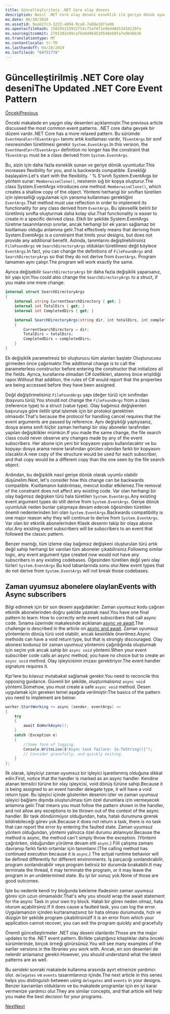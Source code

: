 ```yaml
---
title: Güncelleştirilmiş .NET Core olay deseni
description: Nasıl .NET Core olay deseni esneklik ile geriye dönük uyumluluk sağlar ve nasıl güvenli bir olay işleme ile zaman uyumsuz aboneleri uygulanacağını öğrenin.
ms.date: 06/20/2016
ms.assetid: 9aa627c3-3222-4094-9ca8-7e88e1071e06
ms.openlocfilehash: 158295215932f54c75afdf1e96d48453434129fe
ms.sourcegitcommit: 2701302a99cafbe0d86d53d540eb0fa7e9b46b36
ms.translationtype: MT
ms.contentlocale: tr-TR
ms.lasthandoff: 04/28/2019
ms.locfileid: "64751778"
---
```

# <a name="the-updated-net-core-event-pattern"></a><span data-ttu-id="e9a24-103">Güncelleştirilmiş .NET Core olay deseni</span><span class="sxs-lookup"><span data-stu-id="e9a24-103">The Updated .NET Core Event Pattern</span></span>

[<span data-ttu-id="e9a24-104">Önceki</span><span class="sxs-lookup"><span data-stu-id="e9a24-104">Previous</span></span>](event-pattern.md)

<span data-ttu-id="e9a24-105">Önceki makalede en yaygın olay desenleri açıklanmıştır.</span><span class="sxs-lookup"><span data-stu-id="e9a24-105">The previous article discussed the most common event patterns.</span></span> <span data-ttu-id="e9a24-106">.NET core daha gevşek bir düzeni vardır.</span><span class="sxs-lookup"><span data-stu-id="e9a24-106">.NET Core has a more relaxed pattern.</span></span> <span data-ttu-id="e9a24-107">Bu sürümde `EventHandler<TEventArgs>` tanımı artık kısıtlaması vardır, `TEventArgs` bir sınıf nesnesinden türetilmesi gerekir `System.EventArgs`.</span><span class="sxs-lookup"><span data-stu-id="e9a24-107">In this version, the `EventHandler<TEventArgs>` definition no longer has the constraint that `TEventArgs` must be a class derived from `System.EventArgs`.</span></span>

<span data-ttu-id="e9a24-108">Bu, sizin için daha fazla esneklik sunan ve geriye dönük uyumludur.</span><span class="sxs-lookup"><span data-stu-id="e9a24-108">This increases flexibility for you, and is backwards compatible.</span></span> <span data-ttu-id="e9a24-109">Esnekliği başlayalım.</span><span class="sxs-lookup"><span data-stu-id="e9a24-109">Let's start with the flexibility.</span></span> <span data-ttu-id="e9a24-110">' % S'sınıfı System.EventArgs bir yöntem sunar: `MemberwiseClone()`, nesnenin sığ bir kopya oluşturur.</span><span class="sxs-lookup"><span data-stu-id="e9a24-110">The class System.EventArgs introduces one method: `MemberwiseClone()`, which creates a shallow copy of the object.</span></span>
<span data-ttu-id="e9a24-111">Yöntemi herhangi bir sınıftan türetilen için işlevselliği uygulamak için yansıma kullanması gerektiğini `EventArgs`.</span><span class="sxs-lookup"><span data-stu-id="e9a24-111">That method must use reflection in order to implement its functionality for any class derived from `EventArgs`.</span></span> <span data-ttu-id="e9a24-112">Bu işlevsellik belirli bir türetilmiş sınıfta oluşturmak daha kolay olur.</span><span class="sxs-lookup"><span data-stu-id="e9a24-112">That functionality is easier to create in a specific derived class.</span></span> <span data-ttu-id="e9a24-113">Etkili bir şekilde System.EventArgs türetme tasarımlarınızı sınırlar, ancak herhangi bir ek yararı sağlamaz bir kısıtlaması olduğu anlamına gelir.</span><span class="sxs-lookup"><span data-stu-id="e9a24-113">That effectively means that deriving from System.EventArgs is a constraint that limits your designs, but does not provide any additional benefit.</span></span>
<span data-ttu-id="e9a24-114">Aslında, tanımlarını değiştirebilirsiniz `FileFoundArgs` ve `SearchDirectoryArgs` oldukları türetilmesi değil böylece `EventArgs`.</span><span class="sxs-lookup"><span data-stu-id="e9a24-114">In fact, you can change the definitions of `FileFoundArgs` and `SearchDirectoryArgs` so that they do not derive from `EventArgs`.</span></span>
<span data-ttu-id="e9a24-115">Program tamamen aynı çalışır.</span><span class="sxs-lookup"><span data-stu-id="e9a24-115">The program will work exactly the same.</span></span>

<span data-ttu-id="e9a24-116">Ayrıca değişebilir `SearchDirectoryArgs` bir daha fazla değişiklik yaparsanız, bir yapı için:</span><span class="sxs-lookup"><span data-stu-id="e9a24-116">You could also change the `SearchDirectoryArgs` to a struct, if you make one more change:</span></span>

```csharp
internal struct SearchDirectoryArgs
{
    internal string CurrentSearchDirectory { get; }
    internal int TotalDirs { get; }
    internal int CompletedDirs { get; }

    internal SearchDirectoryArgs(string dir, int totalDirs, int completedDirs) : this()
    {
        CurrentSearchDirectory = dir;
        TotalDirs = totalDirs;
        CompletedDirs = completedDirs;
    }
}
```

<span data-ttu-id="e9a24-117">Ek değişiklik parametresiz bir oluşturucu tüm alanları başlatır Oluşturucusu girmeden önce çağırmaktır.</span><span class="sxs-lookup"><span data-stu-id="e9a24-117">The additional change is to call the parameterless constructor before entering the constructor that initializes all the fields.</span></span> <span data-ttu-id="e9a24-118">Ayrıca, kurallarına olmadan C# özellikleri, atanmış önce erişildiği rapor.</span><span class="sxs-lookup"><span data-stu-id="e9a24-118">Without that addition, the rules of C# would report that the properties are being accessed before they have been assigned.</span></span>

<span data-ttu-id="e9a24-119">Değil değiştirmelisiniz `FileFoundArgs` yapı (değer türü) için sınıfından (başvuru türü).</span><span class="sxs-lookup"><span data-stu-id="e9a24-119">You should not change the `FileFoundArgs` from a class (reference type) to a struct (value type).</span></span> <span data-ttu-id="e9a24-120">Olay bağımsız değişkenleri başvuruya göre iletilir iptal işlemek için bir protokol gerektiren olmasıdır.</span><span class="sxs-lookup"><span data-stu-id="e9a24-120">That's because the protocol for handling cancel requires that the event arguments are passed by reference.</span></span> <span data-ttu-id="e9a24-121">Aynı değişikliği yaptıysanız, dosya arama sınıfı hiçbir zaman herhangi bir olay aboneler tarafından yapılan değişiklikler mümkün.</span><span class="sxs-lookup"><span data-stu-id="e9a24-121">If you made the same change, the file search class could never observe any changes made by any of the event subscribers.</span></span> <span data-ttu-id="e9a24-122">Her abone için yeni bir kopyasını yapısı kullanılacaktır ve bu kopyayı dosya arama nesne tarafından görülen olandan farklı bir kopyasını olacaktır.</span><span class="sxs-lookup"><span data-stu-id="e9a24-122">A new copy of the structure would be used for each subscriber, and that copy would be a different copy than the one seen by the file search object.</span></span>

<span data-ttu-id="e9a24-123">Ardından, bu değişiklik nasıl geriye dönük olarak uyumlu olabilir düşünelim.</span><span class="sxs-lookup"><span data-stu-id="e9a24-123">Next, let's consider how this change can be backwards compatible.</span></span>
<span data-ttu-id="e9a24-124">Kısıtlamanın kaldırılması, mevcut kodlar etkilemez.</span><span class="sxs-lookup"><span data-stu-id="e9a24-124">The removal of the constraint does not affect any existing code.</span></span> <span data-ttu-id="e9a24-125">Var olan herhangi bir olay bağımsız değişken türü hala türetilen `System.EventArgs`.</span><span class="sxs-lookup"><span data-stu-id="e9a24-125">Any existing event argument types do still derive from `System.EventArgs`.</span></span>
<span data-ttu-id="e9a24-126">Geriye dönük uyumluluk neden bunlar çalışmaya devam edecek öğesinden türetilen önemli nedenlerinden biri olan `System.EventArgs`.</span><span class="sxs-lookup"><span data-stu-id="e9a24-126">Backwards compatibility is one major reason why they will continue to derive from `System.EventArgs`.</span></span> <span data-ttu-id="e9a24-127">Var olan bir etkinlik abonelerinden Klasik desenin takip bir olaya abone olur.</span><span class="sxs-lookup"><span data-stu-id="e9a24-127">Any existing event subscribers will be subscribers to an event that followed the classic pattern.</span></span>

<span data-ttu-id="e9a24-128">Benzer mantığı, tüm izleme olay bağımsız değişkeni oluşturulan türü artık değil sahip herhangi bir varolan tüm aboneler çıkabilirsiniz.</span><span class="sxs-lookup"><span data-stu-id="e9a24-128">Following similar logic, any event argument type created now would not have any subscribers in any existing codebases.</span></span> <span data-ttu-id="e9a24-129">Öğesinden türetilen değil yeni olay türleri `System.EventArgs` Bu kod tabanlarında sonu olur.</span><span class="sxs-lookup"><span data-stu-id="e9a24-129">New event types that do not derive from `System.EventArgs` will not break those codebases.</span></span>

## <a name="events-with-async-subscribers"></a><span data-ttu-id="e9a24-130">Zaman uyumsuz abonelere olayları</span><span class="sxs-lookup"><span data-stu-id="e9a24-130">Events with Async subscribers</span></span>

<span data-ttu-id="e9a24-131">Bilgi edinmek için bir son deseni aşağıdakiler: Zaman uyumsuz kodu çağıran etkinlik abonelerinden doğru şekilde yazmak nasıl.</span><span class="sxs-lookup"><span data-stu-id="e9a24-131">You have one final pattern to learn: How to correctly write event subscribers that call async code.</span></span> <span data-ttu-id="e9a24-132">Sınama üzerinde makalesinde açıklanan [async ve await](async.md).</span><span class="sxs-lookup"><span data-stu-id="e9a24-132">The challenge is described in the article on [async and await](async.md).</span></span> <span data-ttu-id="e9a24-133">Zaman uyumsuz yöntemlerin dönüş türü void olabilir, ancak kesinlikle önerilmez.</span><span class="sxs-lookup"><span data-stu-id="e9a24-133">Async methods can have a void return type, but that is strongly discouraged.</span></span> <span data-ttu-id="e9a24-134">Olay abonesi kodunuz bir zaman uyumsuz yöntemini çağırdığında oluşturmak için seçim yok ancak sahip bir `async void` yöntemi.</span><span class="sxs-lookup"><span data-stu-id="e9a24-134">When your event subscriber code calls an async method, you have no choice but to create an `async void` method.</span></span> <span data-ttu-id="e9a24-135">Olay işleyicisinin imzası gerektiriyor.</span><span class="sxs-lookup"><span data-stu-id="e9a24-135">The event handler signature requires it.</span></span>

<span data-ttu-id="e9a24-136">Kpı'lere bu kılavuz mutabakat sağlamak gerekir.</span><span class="sxs-lookup"><span data-stu-id="e9a24-136">You need to reconcile this opposing guidance.</span></span> <span data-ttu-id="e9a24-137">Güvenli bir şekilde, oluşturmalısınız `async void` yöntemi.</span><span class="sxs-lookup"><span data-stu-id="e9a24-137">Somehow, you must create a safe `async void` method.</span></span> <span data-ttu-id="e9a24-138">Desen uygulamak için gereken temel aşağıda verilmiştir:</span><span class="sxs-lookup"><span data-stu-id="e9a24-138">The basics of the pattern you need to implement are below:</span></span>

```csharp
worker.StartWorking += async (sender, eventArgs) =>
{
    try 
    {
        await DoWorkAsync();
    }
    catch (Exception e)
    {
        //Some form of logging.
        Console.WriteLine($"Async task failure: {e.ToString()}");
        // Consider gracefully, and quickly exiting.
    }
};
```

<span data-ttu-id="e9a24-139">İlk olarak, işleyiciyi zaman uyumsuz bir işleyici işaretlenmiş olduğuna dikkat edin.</span><span class="sxs-lookup"><span data-stu-id="e9a24-139">First, notice that the handler is marked as an async handler.</span></span> <span data-ttu-id="e9a24-140">Kendine atanan temsilci türüne bir olay işleyicisi, void dönüş türüne sahip.</span><span class="sxs-lookup"><span data-stu-id="e9a24-140">Because it is being assigned to an event handler delegate type, it will have a void return type.</span></span> <span data-ttu-id="e9a24-141">Bu işleyici içinde gösterilen desenini izler ve zaman uyumsuz işleyici bağlamı dışında oluşturulması tüm özel durumlara izin vermeyecek anlamına gelir.</span><span class="sxs-lookup"><span data-stu-id="e9a24-141">That means you must follow the pattern shown in the handler, and not allow any exceptions to be thrown out of the context of the async handler.</span></span> <span data-ttu-id="e9a24-142">Bir task döndürmüyor olduğundan, hata, hatalı durumuna girerek bildirebileceği görev yok.</span><span class="sxs-lookup"><span data-stu-id="e9a24-142">Because it does not return a task, there is no task that can report the error by entering the faulted state.</span></span> <span data-ttu-id="e9a24-143">Zaman uyumsuz yöntem olduğundan, yöntemi yalnızca özel durumu atılamıyor.</span><span class="sxs-lookup"><span data-stu-id="e9a24-143">Because the method is async, the method can't simply throw the exception.</span></span> <span data-ttu-id="e9a24-144">(Yöntemi çağrılırken, olduğundan yürütme devam etti `async`.) Fiili çalışma zamanı davranışı farklı farklı ortamlar için tanımlanır.</span><span class="sxs-lookup"><span data-stu-id="e9a24-144">(The calling method has continued execution because it is `async`.) The actual runtime behavior will be defined differently for different environments.</span></span> <span data-ttu-id="e9a24-145">İş parçacığı sonlandırabilir, program sonlandırabilir veya program belirsiz bir durumda bırakabilir.</span><span class="sxs-lookup"><span data-stu-id="e9a24-145">It may terminate the thread, it may terminate the program, or it may leave the program in an undetermined state.</span></span> <span data-ttu-id="e9a24-146">Bu iyi bir sonuç yok.</span><span class="sxs-lookup"><span data-stu-id="e9a24-146">None of those are good outcomes.</span></span>

<span data-ttu-id="e9a24-147">İşte bu nedenle kendi try bloğunda bekleme ifadesinin zaman uyumsuz görev için uzun olmamalıdır.</span><span class="sxs-lookup"><span data-stu-id="e9a24-147">That's why you should wrap the await statement for the async Task in your own try block.</span></span> <span data-ttu-id="e9a24-148">Hatalı bir görev neden olmaz, hata oturum açabilirsiniz.</span><span class="sxs-lookup"><span data-stu-id="e9a24-148">If it does cause a faulted task, you can log the error.</span></span> <span data-ttu-id="e9a24-149">Uygulamanızın içinden kurtaramazsınız bir hata olması durumunda, hızlı ve düzgün bir şekilde program çıkabilirsiniz</span><span class="sxs-lookup"><span data-stu-id="e9a24-149">If it is an error from which your application cannot recover, you can exit the program quickly and gracefully</span></span>

<span data-ttu-id="e9a24-150">Önemli güncelleştirmeler .NET olay deseni olanlardır.</span><span class="sxs-lookup"><span data-stu-id="e9a24-150">Those are the major updates to the .NET event pattern.</span></span> <span data-ttu-id="e9a24-151">Birlikte çalıştığınız kitaplıklar daha önceki sürümlerinde, birçok örneği görürsünüz.</span><span class="sxs-lookup"><span data-stu-id="e9a24-151">You will see many examples of the earlier versions in the libraries you work with.</span></span> <span data-ttu-id="e9a24-152">Ancak, en son desenleri de nelerdir anlamanız gerekir.</span><span class="sxs-lookup"><span data-stu-id="e9a24-152">However, you should understand what the latest patterns are as well.</span></span>

<span data-ttu-id="e9a24-153">Bu serideki sonraki makalede kullanma arasında ayırt etmenize yardımcı olur. `delegates` ve `events` tasarımlarınızı içinde.</span><span class="sxs-lookup"><span data-stu-id="e9a24-153">The next article in this series helps you distinguish between using `delegates` and `events` in your designs.</span></span> <span data-ttu-id="e9a24-154">Benzer kavramları olduklarını ve bu makalede programlar için en iyi karar vermenize yardımcı olur.</span><span class="sxs-lookup"><span data-stu-id="e9a24-154">They are similar concepts, and that article will help you make the best decision for your programs.</span></span>

[<span data-ttu-id="e9a24-155">Next</span><span class="sxs-lookup"><span data-stu-id="e9a24-155">Next</span></span>](distinguish-delegates-events.md)
